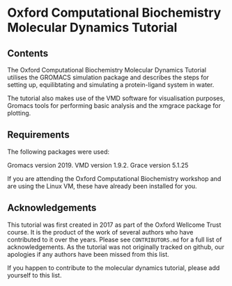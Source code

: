 # Oxford Computational Biochemistry Molecular Dynamics Tutorial

## Contents

The Oxford Computational Biochemistry Molecular Dynamics Tutorial utilises the  GROMACS simulation package and describes the steps for setting up, equilibtating and simulating a protein-ligand system in water. 

The tutorial also makes use of the VMD software for visualisation purposes, Gromacs tools for performing basic analysis and the xmgrace package for plotting.

## Requirements
The following packages were used: 

Gromacs version 2019.
VMD version 1.9.2.
Grace version 5.1.25

If you are attending the Oxford Computational Biochemistry workshop and are using the Linux VM, these have already been installed for you.

## Acknowledgements

This tutorial was first created in 2017 as part of the Oxford Wellcome Trust course. It is the product of the work of several authors who have contributed to it over the years. Please see `CONTRIBUTORS.md` for a full list of acknowledgements. As the tutorial was not originally tracked on github, our apologies if any authors have been missed from this list.

If you happen to contribute to the molecular dynamics tutorial, please add yourself to this list.
